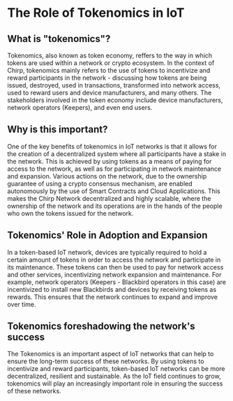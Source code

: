 # The Role of Tokenomics in IoT

## What is "tokenomics"?
Tokenomics, also known as token economy, reffers to the way in which tokens are used within a network or crypto ecosystem. In the context of Chirp, tokenomics mainly refers to the use of tokens to incentivize and reward participants in the network - discussing how tokens are being issued, destroyed, used in transactions, transformed into network access, used to reward users and device manufacturers, and many others. The stakeholders involved in the token economy include device manufacturers, network operators (Keepers), and even end users.

## Why is this important?
One of the key benefits of tokenomics in IoT networks is that it allows for the creation of a decentralized system where all participants have a stake in the network. This is achieved by using tokens as a means of paying for access to the network, as well as for participating in network maintenance and expansion. Various actions on the network, due to the ownership guarantee of using a crypto consensus mechanism, are enabled autonomously by the use of Smart Contracts and Cloud Applications. This makes the Chirp Network decentralized and highly scalable, where the ownership of the network and its operations are in the hands of the people who own the tokens issued for the network.

## Tokenomics' Role in Adoption and Expansion
In a token-based IoT network, devices are typically required to hold a certain amount of tokens in order to access the network and participate in its maintenance. These tokens can then be used to pay for network access and other services, incentivizing network expansion and maintenance. For example, network operators (Keepers - Blackbird operators in this case) are  incentivized to install new Blackbirds and devices by receiving tokens as rewards. This ensures that the network continues to expand and improve over time.

## Tokenomics foreshadowing the network's success
The Tokenomics is an important aspect of IoT networks that can help to ensure the long-term success of these networks. By using tokens to incentivize and reward participants, token-based IoT networks can be more decentralized, resilient and sustainable. As the IoT field continues to grow, tokenomics will play an increasingly important role in ensuring the success of these networks.
